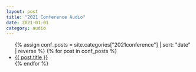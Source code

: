 ```yaml
---
layout: post
title: "2021 Conference Audio"
date: 2021-01-01
category: audio
---
```


<ul>
  {% assign conf_posts = site.categories["2021conference"] | sort: "date" | reverse %}
  {% for post in conf_posts %}
    <li>
      <a href="{{ post.url | relative_url }}">{{ post.title }}</a>
    </li>
  {% endfor %}
</ul>
